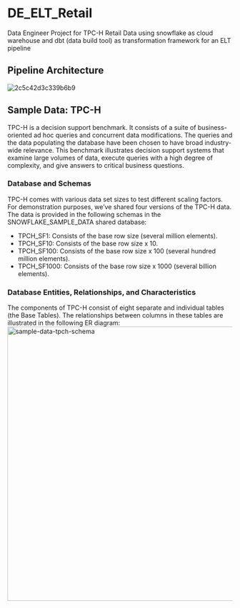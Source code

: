 # DE_ELT_Retail
Data Engineer Project for TPC-H Retail Data using snowflake as cloud warehouse and dbt (data build tool) as transformation framework for an ELT pipeline

## Pipeline Architecture
![2c5c42d3c339b6b9](https://github.com/AbdiasPC/DE_ELT_Retail/assets/48920867/82adc6d0-e5eb-4c31-a5cf-445c53c03b73)

## Sample Data: TPC-H
TPC-H is a decision support benchmark. It consists of a suite of business-oriented ad hoc queries and concurrent data modifications. The queries and the data populating the database have been chosen to have broad industry-wide relevance. This benchmark illustrates decision support systems that examine large volumes of data, execute queries with a high degree of complexity, and give answers to critical business questions.

### Database and Schemas
TPC-H comes with various data set sizes to test different scaling factors. For demonstration purposes, we’ve shared four versions of the TPC-H data. The data is provided in the following schemas in the SNOWFLAKE_SAMPLE_DATA shared database:

* TPCH_SF1: Consists of the base row size (several million elements).
* TPCH_SF10: Consists of the base row size x 10.
* TPCH_SF100: Consists of the base row size x 100 (several hundred million elements).
* TPCH_SF1000: Consists of the base row size x 1000 (several billion elements).

### Database Entities, Relationships, and Characteristics

The components of TPC-H consist of eight separate and individual tables (the Base Tables). The relationships between columns in these tables are illustrated in the following ER diagram:
<img width="615" alt="sample-data-tpch-schema" src="https://github.com/AbdiasPC/DE_ELT_Retail/assets/48920867/283feb39-e3e4-47c0-9112-6a9652dd6d96">
